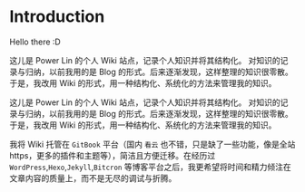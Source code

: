 # Introduction

Hello there :D

这儿是 Power Lin 的个人 Wiki 站点，记录个人知识并将其结构化。 对知识的记录与归纳，以前我用的是 Blog 的形式。后来逐渐发现，这样整理的知识很零散。于是，我改用 Wiki 的形式，用一种结构化、系统化的方法来管理我的知识。

这儿是 Power Lin 的个人 Wiki 站点，记录个人知识并将其结构化。 对知识的记录与归纳，以前我用的是 Blog 的形式。后来逐渐发现，这样整理的知识很零散。于是，我改用 Wiki 的形式，用一种结构化、系统化的方法来管理我的知识。

我将 Wiki 托管在 `GitBook` 平台（国内 `看云` 也不错，只是缺了一些功能，像是全站 https，更多的插件和主题等），简洁且方便迁移。在经历过 `WordPress`,`Hexo`,`Jekyll`,`Bitcron` 等博客平台之后，我更希望将时间和精力倾注在文章内容的质量上，而不是无尽的调试与折腾。

